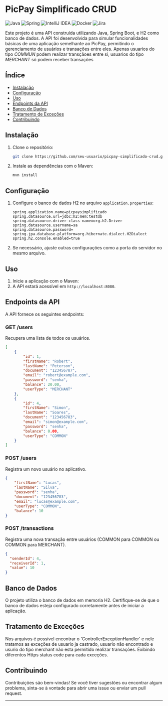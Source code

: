 # PicPay Simplificado CRUD
![Java](https://img.shields.io/badge/java-%23ED8B00.svg?style=for-the-badge&logo=openjdk&logoColor=white) ![Spring](https://img.shields.io/badge/spring-%236DB33F.svg?style=for-the-badge&logo=spring&logoColor=white) ![IntelliJ IDEA](https://img.shields.io/badge/IntelliJIDEA-000000.svg?style=for-the-badge&logo=intellij-idea&logoColor=white) ![Docker](https://img.shields.io/badge/docker-%230db7ed.svg?style=for-the-badge&logo=docker&logoColor=white) ![Jira](https://img.shields.io/badge/jira-%230A0FFF.svg?style=for-the-badge&logo=jira&logoColor=white)

Este projeto é uma API construída utilizando Java, Spring Boot, e H2 como banco de dados.
A API foi desenvolvida para simular funcionalidades básicas de uma aplicação semelhante ao PicPay, permitindo o gerenciamento de usuários e transações entre eles.
Apenas usuarios do tipo _COMMUN_ podem realizar transçãoes entre si, usuarios do tipo _MERCHANT_ só podem receber transações

## Índice
- [Instalação](#instalação)
- [Configuração](#configuração)
- [Uso](#uso)
- [Endpoints da API](#endpoints-da-api)
- [Banco de Dados](#banco-de-dados)
- [Tratamento de Exceções](#tratamento-de-exceções)
- [Contribuindo](#contribuindo)

  
## Instalação

1. Clone o repositório:
   ```bash
   git clone https://github.com/seu-usuario/picpay-simplificado-crud.git
   ```
2. Instale as dependências com o Maven:
   ```bash
   mvn install
   ```

## Configuração

1. Configure o banco de dados H2 no arquivo `application.properties`:
   ```properties
   spring.application.name=picpaysimplificado
   spring.datasource.url=jdbc:h2:mem:testdb
   spring.datasource.driver-class-name=org.h2.Driver
   spring.datasource.username=sa
   spring.datasource.password=
   spring.jpa.database-platform=org.hibernate.dialect.H2Dialect
   spring.h2.console.enabled=true
   ```

2. Se necessário, ajuste outras configurações como a porta do servidor no mesmo arquivo.

## Uso

1. Inicie a aplicação com o Maven:
2. A API estará acessível em `http://localhost:8080`.

## Endpoints da API

A API fornece os seguintes endpoints:

### **GET /users**

Recupera uma lista de todos os usuários.
```json
[
    {
        "id": 1,
        "firstName": "Robert",
        "lastName": "Peterson",
        "document": "123456787",
        "email": "robert@example.com",
        "password": "senha",
        "balance": 20.00,
        "userType": "MERCHANT"
    },
    {
        "id": 4,
        "firstName": "Simon",
        "lastName": "Soares",
        "document": "123456783",
        "email": "simon@example.com",
        "password": "senha",
        "balance": 0.00,
        "userType": "COMMON"
    }
]
```

### **POST /users**

Registra um novo usuário no aplicativo.
```json
{
    "firstName": "Lucas",
    "lastName": "Silva",
    "password": "senha",
    "document": "123456783",
    "email": "lucas@example.com",
    "userType": "COMMON",
    "balance": 10
}
```

### **POST /transactions**

Registra uma nova transação entre usuários (COMMON para COMMON ou COMMON para MERCHANT).
```json
{
  "senderId": 4,
  "receiverId": 1,
  "value": 10
}
```

## Banco de Dados

O projeto utiliza o banco de dados em memoria H2. Certifique-se de que o banco de dados esteja configurado corretamente antes de iniciar a aplicação.

## Tratamento de Exceções

Nos arquivos é possivel encontrar o 'ControllerExceptionHandler' e nele tratamos as exceções de usuario ja castrado, usuario não encontrado e usurio do tipo merchant não esta permitido realizar transações. Exibindo diferentos Https status code para cada exceções.

## Contribuindo

Contribuições são bem-vindas! Se você tiver sugestões ou encontrar algum problema, sinta-se à vontade para abrir uma issue ou enviar um pull request.

---
